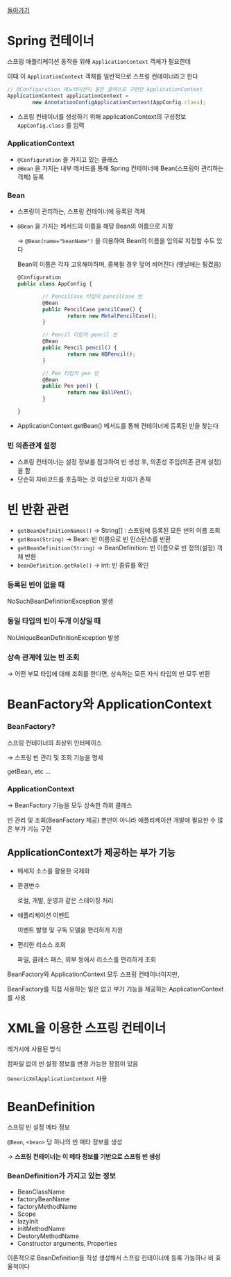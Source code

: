 [돌아가기](./README.md)

# Spring 컨테이너

스프링 애플리케이션 동작을 위해 `ApplicationContext` 객체가 필요한데

이때 이 `ApplicationContext` 객체를 일반적으로 스프링 컨테이너라고 한다

```jsx
// @Configuration 애노테이션이 붙은 클래스로 구현한 ApplicationContext
ApplicationContext applicationContext = 
		new AnnotationConfigApplicationContext(AppConfig.class);
```

- 스프링 컨테이너를 생성하기 위해 applicationContext의 구성정보 `AppConfig.class` 를 입력

### **ApplicationContext**

- `@Configuration` 을 가지고 있는 클래스
- `@Bean` 을 가지는 내부 메서드를 통해 Spring 컨테이너에 Bean(스프링이 관리하는 객체) 등록

### Bean

- 스프링이 관리하는, 스프링 컨테이너에 등록된 객체
- `@Bean` 을 가지는 메서드의 이름을 해당 Bean의 이름으로 지정

    → `@Bean(name="beanName")` 을 이용하여 Bean의 이름을 임의로 지정할 수도 있다

    Bean의 이름은 각자 고유해야하며, 중복될 경우 덮어 씌어진다 (옛날에는 튕겼음)

    ```jsx
    @Configuration
    public class AppConfig {

    		// PencilCase 타입의 pencilCase 빈
    		@Bean
    		public PencilCase pencilCase() {
    				return new MetalPencilCase();
    		}

    		// Pencil 타입의 pencil 빈
    		@Bean
    		public Pencil pencil() {
    				return new HBPencil();
    		}

    		// Pen 타입의 pen 빈
    		@Bean
    		public Pen pen() {
    				return new BallPen();
    		}

    } 
    ```

- ApplicationContext.getBean() 메서드를 통해 컨테이너에 등록된 빈을 찾는다

### 빈 의존관계 설정

- 스프링 컨테이너는 설정 정보를 참고하여 빈 생성 후, 의존성 주입(의존 관계 설정)을 함
- 단순히 자바코드를 호출하는 것 이상으로 차이가 존재

# 빈 반환 관련

- `getBeanDefinitionNames()` → String[] : 스프링에 등록된 모든 빈의 이름 조회
- `getBean(String)` → Bean: 빈 이름으로 빈 인스턴스를 반환
- `getBeanDefinition(String)` → BeanDefinition: 빈 이름으로 빈 정의(설정) 객체 반환
- `beanDefinition.getRole()` → int: 빈 종류를 확인

### 등록된 빈이 없을 때

NoSuchBeanDefinitionException 발생

### 동일 타입의 빈이 두개 이상일 때

NoUniqueBeanDefinitionException 발생

### 상속 관계에 있는 빈 조회

→ 어떤 부모 타입에 대해 조회를 한다면, 상속하는 모든 자식 타입의 빈 모두 반환

# BeanFactory와 ApplicationContext

### BeanFactory?

스프링 컨테이너의 최상위 인터페이스

→ 스프링 빈 관리 및 조회 기능을 명세

getBean, etc ...

### ApplicationContext

→ BeanFactory 기능을 모두 상속한 하위 클래스

빈 관리 및 조회(BeanFactory 제공) 뿐만이 아니라 애플리케이션 개발에 필요한 수 많은 부가 기능 구현

## ApplicationContext가 제공하는 부가 기능

- 메세지 소스를 활용한 국제화
- 환경변수

    로컬, 개발, 운영과 같은 스테이징 처리

- 애플리케이션 이벤트

    이벤트 발행 및 구독 모델을 편리하게 지원

- 편리한 리소스 조회

    파일, 클래스 패스, 외부 등에서 리소스를 편리하게 조회

BeanFactory와 ApplicationContext 모두 스프링 컨테이너이지만, 

BeanFactory를 직접 사용하는 일은 없고 부가 기능을 제공하는 ApplicationContext를 사용

# XML을 이용한 스프링 컨테이너

레거시에 사용된 방식

컴파일 없이 빈 설정 정보를 변경 가능한 장점이 있음

`GenericXmlApplicationContext` 사용

# BeanDefinition

스프링 빈 설정 메타 정보

`@Bean`, `<bean>` 당 하나의 빈 메타 정보를 생성

→ **스프링 컨테이너는 이 메타 정보를 기반으로 스프링 빈 생성**

### BeanDefinition가 가지고 있는 정보

- BeanClassName
- factoryBeanName
- factoryMethodName
- Scope
- lazyInit
- initMethodName
- DestoryMethodName
- Constructor arguments, Properties

이론적으로 BeanDefinition을 직성 생성해서 스프링 컨테이너에 등록 가능하나 비 효율적이다
